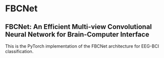 # FBCNet
## FBCNet: An Efficient Multi-view Convolutional Neural Network for Brain-Computer Interface

This is the PyTorch implementation of the FBCNet architecture for EEG-BCI classification. 
